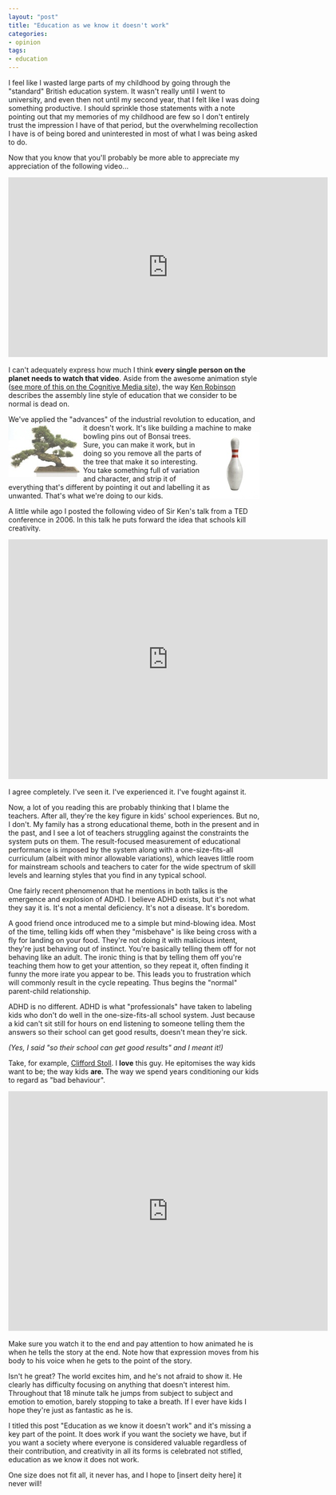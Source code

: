 ```yaml
---
layout: "post"
title: "Education as we know it doesn't work"
categories:
- opinion
tags:
- education
---
```


I feel like I wasted large parts of my childhood by going through the "standard" British education system. It wasn't really until I went to university, and even then not until my second year, that I felt like I was doing something productive. I should sprinkle those statements with a note pointing out that my memories of my childhood are few so I don't entirely trust the impression I have of that period, but the overwhelming recollection I have is of being bored and uninterested in most of what I was being asked to do.

Now that you know that you'll probably be more able to appreciate my appreciation of the following video...

<center><iframe width="640" height="360" src="http://www.youtube-nocookie.com/embed/zDZFcDGpL4U?rel=0" frameborder="0" allowfullscreen></iframe></center>

I can't adequately express how much I think <strong>every single person on the planet needs to watch that video</strong>. Aside from the awesome animation style (<a href="http://www.cognitivemedia.co.uk/">see more of this on the Cognitive Media site</a>), the way <a href="http://sirkenrobinson.com/">Ken Robinson</a> describes the assembly line style of education that we consider to be normal is dead on.

We've applied the "advances" of the industrial revolution to education, and it doesn't work. <img style="float: left;" src="/assets/bonsai.jpg" width="150" height="107" alt="Bonsai Tree" />It's like building a machine to make bowling pins out of Bonsai trees. <img style="float: right;" src="/assets/bowlingpin.jpg" width="100" height="134" alt="Bowling Pin" />Sure, you can make it work, but in doing so you remove all the parts of the tree that make it so interesting. You take something full of variation and character, and strip it of everything that's different by pointing it out and labelling it as unwanted. That's what we're doing to our kids.

A little while ago I posted the following video of Sir Ken's talk from a TED conference in 2006. In this talk he puts forward the idea that schools kill creativity.

<center><iframe width="640" height="480" src="http://www.youtube-nocookie.com/embed/iG9CE55wbtY?rel=0" frameborder="0" allowfullscreen></iframe></center>

I agree completely. I've seen it. I've experienced it. I've fought against it.

Now, a lot of you reading this are probably thinking that I blame the teachers. After all, they're the key figure in kids' school experiences. But no, I don't. My family has a strong educational theme, both in the present and in the past, and I see a lot of teachers struggling against the constraints the system puts on them. The result-focused measurement of educational performance is imposed by the system along with a one-size-fits-all curriculum (albeit with minor allowable variations), which leaves little room for mainstream schools and teachers to cater for the wide spectrum of skill levels and learning styles that you find in any typical school.

One fairly recent phenomenon that he mentions in both talks is the emergence and explosion of ADHD. I believe ADHD exists, but it's not what they say it is. It's not a mental deficiency. It's not a disease. It's boredom.

A good friend once introduced me to a simple but mind-blowing idea. Most of the time, telling kids off when they "misbehave" is like being cross with a fly for landing on your food. They're not doing it with malicious intent, they're just behaving out of instinct. You're basically telling them off for not behaving like an adult. The ironic thing is that by telling them off you're teaching them how to get your attention, so they repeat it, often finding it funny the more irate you appear to be. This leads you to frustration which will commonly result in the cycle repeating. Thus begins the "normal" parent-child relationship.

ADHD is no different. ADHD is what "professionals" have taken to labeling kids who don't do well in the one-size-fits-all school system. Just because a kid can't sit still for hours on end listening to someone telling them the answers so their school can get good results, doesn't mean they're sick.

<em>(Yes, I said "so their school can get good results" and I meant it!)</em>

Take, for example, <a href="http://en.wikipedia.org/wiki/Clifford_Stoll">Clifford Stoll</a>. I <strong>love</strong> this guy. He epitomises the way kids want to be; the way kids <strong>are</strong>. The way we spend years conditioning our kids to regard as "bad behaviour".

<center><iframe width="640" height="480" src="http://www.youtube-nocookie.com/embed/Gj8IA6xOpSk?rel=0" frameborder="0" allowfullscreen></iframe></center>

Make sure you watch it to the end and pay attention to how animated he is when he tells the story at the end. Note how that expression moves from his body to his voice when he gets to the point of the story.

Isn't he great? The world excites him, and he's not afraid to show it. He clearly has difficulty focusing on anything that doesn't interest him. Throughout that 18 minute talk he jumps from subject to subject and emotion to emotion, barely stopping to take a breath. If I ever have kids I hope they're just as fantastic as he is.

I titled this post "Education as we know it doesn't work" and it's missing a key part of the point. It does work if you want the society we have, but if you want a society where everyone is considered valuable regardless of their contribution, and creativity in all its forms is celebrated not stifled, education as we know it does not work.

One size does not fit all, it never has, and I hope to [insert deity here] it never will!
